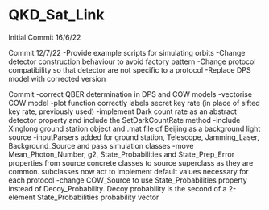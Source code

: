 # QKD_Sat_Link

Initial Commit 16/6/22

Commit 12/7/22
-Provide example scripts for simulating orbits
-Change detector construction behaviour to avoid factory pattern
-Change protocol compatibility so that detector are not specific to a protocol
-Replace DPS model with corrected version

Commit
-correct QBER determination in DPS and COW models
-vectorise COW model
-plot function correctly labels secret key rate (in place of sifted key rate, previously used)
-implement Dark count rate as an abstract detector property and include the SetDarkCountRate method
-include Xinglong ground station object and .mat file of Beijing as a background light source
-inputParsers added for ground station, Telescope, Jamming_Laser, Background_Source and pass simulation classes
-move Mean_Photon_Number, g2, State_Probabilities and State_Prep_Error properties from source concrete classes to source superclass as they are common. subclasses now act to implement default values necessary for each protocol
-change COW_Source to use State_Probabilities property instead of Decoy_Probability. Decoy probability is the second of a 2-element State_Probabilities probability vector